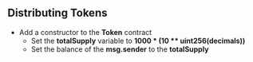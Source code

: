 ## Distributing Tokens

- Add a constructor to the **Token** contract
    - Set the **totalSupply** variable to **1000 \* (10 \*\* uint256(decimals))**
    - Set the balance of the **msg.sender** to the **totalSupply**